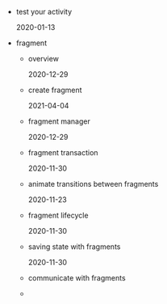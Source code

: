 - test your activity

  2020-01-13  

- fragment

  - overview

    2020-12-29  

  - create fragment

    2021-04-04

  - fragment manager  

    2020-12-29   

  - fragment transaction  

    2020-11-30

  - animate transitions between fragments   

    2020-11-23   

  - fragment lifecycle
  
    2020-11-30
  
  - saving state with fragments  
  
    2020-11-30
  
  - communicate with fragments
  
    
  
  - 